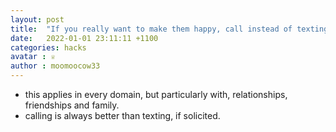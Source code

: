 ```yaml
---
layout: post
title:  "If you really want to make them happy, call instead of texting"
date:   2022-01-01 23:11:11 +1100
categories: hacks
avatar : ♕
author : moomoocow33
---
```


- this applies in every domain, but particularly with, relationships, friendships and family. 
- calling is always better than texting, if solicited. 